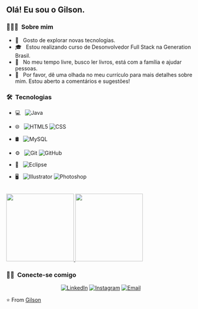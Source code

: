 <h2> Olá! Eu sou o Gilson.</h2>

<h3> 👨🏻‍💻 &nbsp;Sobre mim </h3>

- 🤔 &nbsp; Gosto de explorar novas tecnologias.
- 🎓 &nbsp; Estou realizando curso de Desonvolvedor Full Stack na Generation Brasil.
- 💼 &nbsp; No meu tempo livre, busco ler livros, está com a família e ajudar pessoas.
- 📄 &nbsp; Por favor, dê uma olhada no meu currículo para mais detalhes sobre mim. Estou aberto a comentários e sugestões!

<h3> 🛠 &nbsp;Tecnologias</h3>

- 💻 &nbsp;
  ![Java](https://img.shields.io/badge/-Java-333333?style=flat&logo=Java&logoColor=007396)
  
- 🌐 &nbsp;
  ![HTML5](https://img.shields.io/badge/-HTML5-333333?style=flat&logo=HTML5)
  ![CSS](https://img.shields.io/badge/-CSS-333333?style=flat&logo=CSS3&logoColor=1572B6)
 
- 🛢 &nbsp;
  ![MySQL](https://img.shields.io/badge/-MySQL-333333?style=flat&logo=mysql)
 
- ⚙️ &nbsp;
  ![Git](https://img.shields.io/badge/-Git-333333?style=flat&logo=git)
  ![GitHub](https://img.shields.io/badge/-GitHub-333333?style=flat&logo=github)
 
- 🔧 &nbsp;
  ![Eclipse](https://img.shields.io/badge/-Eclipse-333333?style=flat&logo=eclipse-ide&logoColor=2C2255)
- 🖥 &nbsp;
  ![Illustrator](https://img.shields.io/badge/-Illustrator-333333?style=flat&logo=adobe-illustrator)
  ![Photoshop](https://img.shields.io/badge/-Photoshop-333333?style=flat&logo=adobe-photoshop)

<br/>

<a href="https://github.com/gilsondmatos">
  <img height="180em" src="https://github-readme-stats.vercel.app/api?username=gilsondmatos&theme=buefy&show_icons=true" />
  <img height="180em" src="https://github-readme-stats.vercel.app/api/top-langs/?username=gilsondmatos&theme=buefy&layout=compact" />
</a>

<br/>

<h3> 🤝🏻 &nbsp;Conecte-se comigo </h3>

<p align="center">
<a href="https://www.linkedin.com/in/gilson-matos-a996954b/"><img alt="LinkedIn" src="https://img.shields.io/badge/LinkedIn-Gilson%20Amorim-blue?style=flat-square&logo=linkedin"></a>
<a href="https://www.instagram.com/gilson.amatos/?hl=pt-br"><img alt="Instagram" src="https://img.shields.io/badge/Instagram-gilson.amatos-blue?style=flat-square&logo=instagram"></a>
<a href="gilsondmatos@hotmail.com"><img alt="Email" src="https://img.shields.io/badge/Email-gilsondmatos@hotmail.com-blue?style=flat-square&logo=gmail"></a>
</p>

⭐️ From [Gilson](https://github.com/gilsondmatos)
 
 
